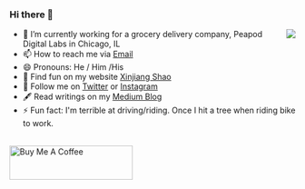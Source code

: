 ### Hi there 👋

<img align="right" src="https://github-readme-stats.vercel.app/api?username=soleo&title_color=fff&text_color=fff&icon_color=ccc&bg_color=000&hide_title=true&show_icons=true" />

- 🔭 I’m currently working for a grocery delivery company, Peapod Digital Labs in Chicago, IL
- 📫 How to reach me via [Email](mailto:shaoxinjiang@gmail.com)
- 😄 Pronouns: He / Him /His
- 📱 Find fun on my website [Xinjiang Shao](https://www.xinjiangshao.com/)
- 🤳 Follow me on [Twitter](https://twitter.com/soleoshao) or [Instagram](https://www.instagram.com/soleoshao/)
- 🖋 Read writings on my [Medium Blog](https://medium.com/@soleoshao)
- ⚡ Fun fact: I'm terrible at driving/riding. Once I hit a tree when riding bike to work.

<br />
<a href="https://www.buymeacoffee.com/soleo" target="_blank"><img src="https://cdn.buymeacoffee.com/buttons/v2/default-orange.png" alt="Buy Me A Coffee" style="height: 60px !important;width: 217px !important;" ></a>
